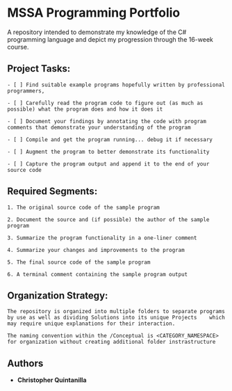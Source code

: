 # MSSA Programming Portfolio

A repository intended to demonstrate my knowledge of the C# programming language and depict my progression through the 16-week course.

## Project Tasks:

	- [ ] Find suitable example programs hopefully written by professional programmers,

	- [ ] Carefully read the program code to figure out (as much as possible) what the program does and how it does it

	- [ ] Document your findings by annotating the code with program comments that demonstrate your understanding of the program

	- [ ] Compile and get the program running... debug it if necessary

	- [ ] Augment the program to better demonstrate its functionality

	- [ ] Capture the program output and append it to the end of your source code

## Required Segments:

	1. The original source code of the sample program

	2. Document the source and (if possible) the author of the sample program

	3. Summarize the program functionality in a one-liner comment

	4. Summarize your changes and improvements to the program

	5. The final source code of the sample program

	6. A terminal comment containing the sample program output

## Organization Strategy:

	The repository is organized into multiple folders to separate programs by use as well as dividing Solutions into its unique Projects 	which may require unique explanations for their interaction.

	The naming convention within the /Conceptual is <CATEGORY_NAMESPACE> for organization without creating additional folder instrastructure

## Authors

* **Christopher Quintanilla**
